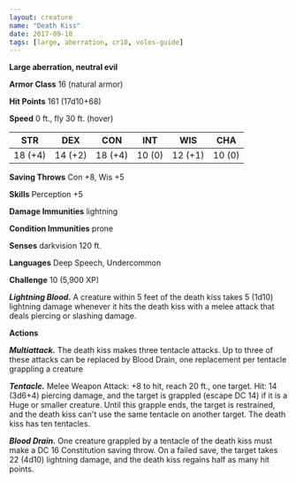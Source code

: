 ```yaml
---
layout: creature
name: "Death Kiss"
date: 2017-09-10
tags: [large, aberration, cr10, volos-guide]
---
```


**Large aberration, neutral evil**

**Armor Class** 16 (natural armor)

**Hit Points** 161 (17d10+68)

**Speed** 0 ft., fly 30 ft. (hover)

|   STR   |   DEX   |   CON   |   INT   |   WIS   |   CHA   |
|:-----:|:-----:|:-----:|:-----:|:-----:|:-----:|
| 18 (+4) | 14 (+2) | 18 (+4) | 10 (0) | 12 (+1) | 10 (0) |

**Saving Throws** Con +8, Wis +5

**Skills** Perception +5

**Damage Immunities** lightning

**Condition Immunities** prone

**Senses** darkvision 120 ft.

**Languages** Deep Speech, Undercommon

**Challenge** 10 (5,900 XP)

***Lightning Blood.*** A creature within 5 feet of the death kiss takes 5 (1d10) lightning damage whenever it hits the death kiss with a melee attack that deals piercing or slashing damage.

**Actions**

***Multiattack.*** The death kiss makes three tentacle attacks. Up to three of these attacks can be replaced by Blood Drain, one replacement per tentacle grappling a creature

***Tentacle.*** Melee Weapon Attack: +8 to hit, reach 20 ft., one target. Hit: 14 (3d6+4) piercing damage, and the target is grappled (escape DC 14) if it is a Huge or smaller creature. Until this grapple ends, the target is restrained, and the death kiss can't use the same tentacle on another target. The death kiss has ten tentacles.

***Blood Drain.*** One creature grappled by a tentacle of the death kiss must make a DC 16 Constitution saving throw. On a failed save, the target takes 22 (4d10) lightning damage, and the death kiss regains half as many hit points.

